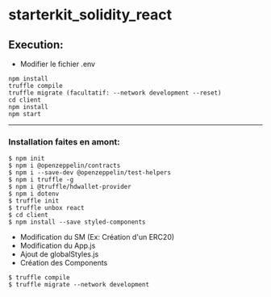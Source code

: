﻿# starterkit_solidity_react

## Execution:
* Modifier le fichier .env
```
npm install
truffle compile
truffle migrate (facultatif: --network development --reset)
cd client
npm install
npm start
```
***
### Installation faites en amont:
```
$ npm init
$ npm i @openzeppelin/contracts
$ npm i --save-dev @openzeppelin/test-helpers
$ npm i truffle -g
$ npm i @truffle/hdwallet-provider
$ npm i dotenv
$ truffle init
$ truffle unbox react
$ cd client
$ npm install --save styled-components
```
* Modification du SM (Ex: Création d'un ERC20)
* Modification du App.js
* Ajout de globalStyles.js
* Création des Components
```
$ truffle compile
$ truffle migrate --network development
```
